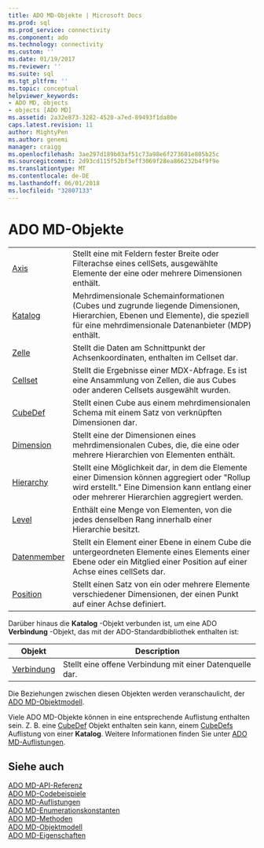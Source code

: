 ```yaml
---
title: ADO MD-Objekte | Microsoft Docs
ms.prod: sql
ms.prod_service: connectivity
ms.component: ado
ms.technology: connectivity
ms.custom: ''
ms.date: 01/19/2017
ms.reviewer: ''
ms.suite: sql
ms.tgt_pltfrm: ''
ms.topic: conceptual
helpviewer_keywords:
- ADO MD, objects
- objects [ADO MD]
ms.assetid: 2a32e873-3282-4520-a7ed-89493f1da80e
caps.latest.revision: 11
author: MightyPen
ms.author: genemi
manager: craigg
ms.openlocfilehash: 3ae297d189b03af51c73a98e6f273601e805b25c
ms.sourcegitcommit: 2d93cd115f52bf3eff3069f28ea866232b4f9f9e
ms.translationtype: MT
ms.contentlocale: de-DE
ms.lasthandoff: 06/01/2018
ms.locfileid: "32807133"
---
```

# <a name="ado-md-objects"></a>ADO MD-Objekte
|||  
|-|-|  
|[Axis](../../../ado/reference/ado-md-api/axis-object-ado-md.md)|Stellt eine mit Feldern fester Breite oder Filterachse eines cellSets, ausgewählte Elemente der eine oder mehrere Dimensionen enthält.|  
|[Katalog](../../../ado/reference/ado-md-api/catalog-object-ado-md.md)|Mehrdimensionale Schemainformationen (Cubes und zugrunde liegende Dimensionen, Hierarchien, Ebenen und Elemente), die speziell für eine mehrdimensionale Datenanbieter (MDP) enthält.|  
|[Zelle](../../../ado/reference/ado-md-api/cell-object-ado-md.md)|Stellt die Daten am Schnittpunkt der Achsenkoordinaten, enthalten im Cellset dar.|  
|[Cellset](../../../ado/reference/ado-md-api/cellset-object-ado-md.md)|Stellt die Ergebnisse einer MDX-Abfrage. Es ist eine Ansammlung von Zellen, die aus Cubes oder anderen Cellsets ausgewählt wurden.|  
|[CubeDef](../../../ado/reference/ado-md-api/cubedef-object-ado-md.md)|Stellt einen Cube aus einem mehrdimensionalen Schema mit einem Satz von verknüpften Dimensionen dar.|  
|[Dimension](../../../ado/reference/ado-md-api/dimension-object-ado-md.md)|Stellt eine der Dimensionen eines mehrdimensionalen Cubes, die, die eine oder mehrere Hierarchien von Elementen enthält.|  
|[Hierarchy](../../../ado/reference/ado-md-api/hierarchy-object-ado-md.md)|Stellt eine Möglichkeit dar, in dem die Elemente einer Dimension können aggregiert oder "Rollup wird erstellt." Eine Dimension kann entlang einer oder mehrerer Hierarchien aggregiert werden.|  
|[Level](../../../ado/reference/ado-md-api/level-object-ado-md.md)|Enthält eine Menge von Elementen, von die jedes denselben Rang innerhalb einer Hierarchie besitzt.|  
|[Datenmember](../../../ado/reference/ado-md-api/member-object-ado-md.md)|Stellt ein Element einer Ebene in einem Cube die untergeordneten Elemente eines Elements einer Ebene oder ein Mitglied einer Position auf einer Achse eines cellSets dar.|  
|[Position](../../../ado/reference/ado-md-api/position-object-ado-md.md)|Stellt einen Satz von ein oder mehrere Elemente verschiedener Dimensionen, der einen Punkt auf einer Achse definiert.|  
  
 Darüber hinaus die **Katalog** -Objekt verbunden ist, um eine ADO **Verbindung** -Objekt, das mit der ADO-Standardbibliothek enthalten ist:  
  
|Objekt|Description|  
|------------|-----------------|  
|[Verbindung](../../../ado/reference/ado-api/connection-object-ado.md)|Stellt eine offene Verbindung mit einer Datenquelle dar.|  
  
 Die Beziehungen zwischen diesen Objekten werden veranschaulicht, der [ADO MD-Objektmodell](../../../ado/reference/ado-md-api/ado-md-object-model.md).  
  
 Viele ADO MD-Objekte können in eine entsprechende Auflistung enthalten sein. Z. B. eine [CubeDef](../../../ado/reference/ado-md-api/cubedef-object-ado-md.md) Objekt enthalten sein kann, einem [CubeDefs](../../../ado/reference/ado-md-api/cubedefs-collection-ado-md.md) Auflistung von einer **Katalog**. Weitere Informationen finden Sie unter [ADO MD-Auflistungen](../../../ado/reference/ado-md-api/ado-md-collections.md).  
  
## <a name="see-also"></a>Siehe auch  
 [ADO MD-API-Referenz](../../../ado/reference/ado-md-api/ado-md-api-reference.md)   
 [ADO MD-Codebeispiele](../../../ado/reference/ado-md-api/ado-md-code-examples.md)   
 [ADO MD-Auflistungen](../../../ado/reference/ado-md-api/ado-md-collections.md)   
 [ADO MD-Enumerationskonstanten](../../../ado/reference/ado-md-api/ado-md-enumerated-constants.md)   
 [ADO MD-Methoden](../../../ado/reference/ado-md-api/ado-md-methods.md)   
 [ADO MD-Objektmodell](../../../ado/reference/ado-md-api/ado-md-object-model.md)   
 [ADO MD-Eigenschaften](../../../ado/reference/ado-md-api/ado-md-properties.md)
